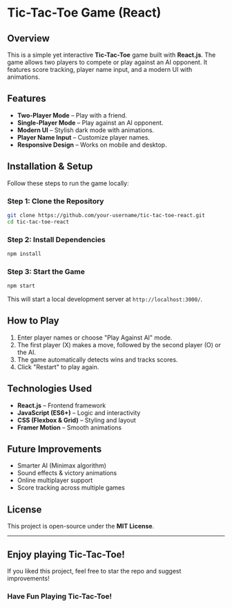 # Tic-Tac-Toe Game (React)

## Overview
This is a simple yet interactive **Tic-Tac-Toe** game built with **React.js**. The game allows two players to compete or play against an AI opponent. It features score tracking, player name input, and a modern UI with animations.

## Features
- **Two-Player Mode** – Play with a friend.
- **Single-Player Mode** – Play against an AI opponent.
- **Modern UI** – Stylish dark mode with animations.
- **Player Name Input** – Customize player names.
- **Responsive Design** – Works on mobile and desktop.

## Installation & Setup
Follow these steps to run the game locally:

### **Step 1:** Clone the Repository
```sh
git clone https://github.com/your-username/tic-tac-toe-react.git
cd tic-tac-toe-react
```

### **Step 2:** Install Dependencies
```sh
npm install
```

### **Step 3:** Start the Game
```sh
npm start
```
This will start a local development server at `http://localhost:3000/`.

##  How to Play
1. Enter player names or choose "Play Against AI" mode.
2. The first player (X) makes a move, followed by the second player (O) or the AI.
3. The game automatically detects wins and tracks scores.
4. Click "Restart" to play again.

## Technologies Used
- **React.js** – Frontend framework
- **JavaScript (ES6+)** – Logic and interactivity
- **CSS (Flexbox & Grid)** – Styling and layout
- **Framer Motion** – Smooth animations

## Future Improvements
- Smarter AI (Minimax algorithm)
- Sound effects & victory animations
- Online multiplayer support
- Score tracking across multiple games

## License
This project is open-source under the **MIT License**.

---

## Enjoy playing Tic-Tac-Toe!
If you liked this project, feel free to star the repo and suggest improvements!

### Have Fun Playing Tic-Tac-Toe! 

